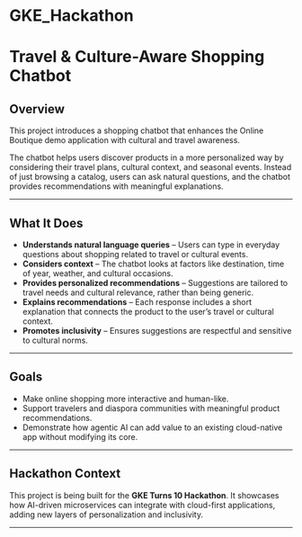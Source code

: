 # GKE_Hackathon
# Travel & Culture-Aware Shopping Chatbot  

## Overview
This project introduces a shopping chatbot that enhances the Online Boutique demo application with cultural and travel awareness.  

The chatbot helps users discover products in a more personalized way by considering their travel plans, cultural context, and seasonal events. Instead of just browsing a catalog, users can ask natural questions, and the chatbot provides recommendations with meaningful explanations.  

---

## What It Does
- **Understands natural language queries** – Users can type in everyday questions about shopping related to travel or cultural events.  
- **Considers context** – The chatbot looks at factors like destination, time of year, weather, and cultural occasions.  
- **Provides personalized recommendations** – Suggestions are tailored to travel needs and cultural relevance, rather than being generic.  
- **Explains recommendations** – Each response includes a short explanation that connects the product to the user’s travel or cultural context.  
- **Promotes inclusivity** – Ensures suggestions are respectful and sensitive to cultural norms.  

---

## Goals
- Make online shopping more interactive and human-like.  
- Support travelers and diaspora communities with meaningful product recommendations.  
- Demonstrate how agentic AI can add value to an existing cloud-native app without modifying its core.  

---

## Hackathon Context
This project is being built for the **GKE Turns 10 Hackathon**. It showcases how AI-driven microservices can integrate with cloud-first applications, adding new layers of personalization and inclusivity.  

---
